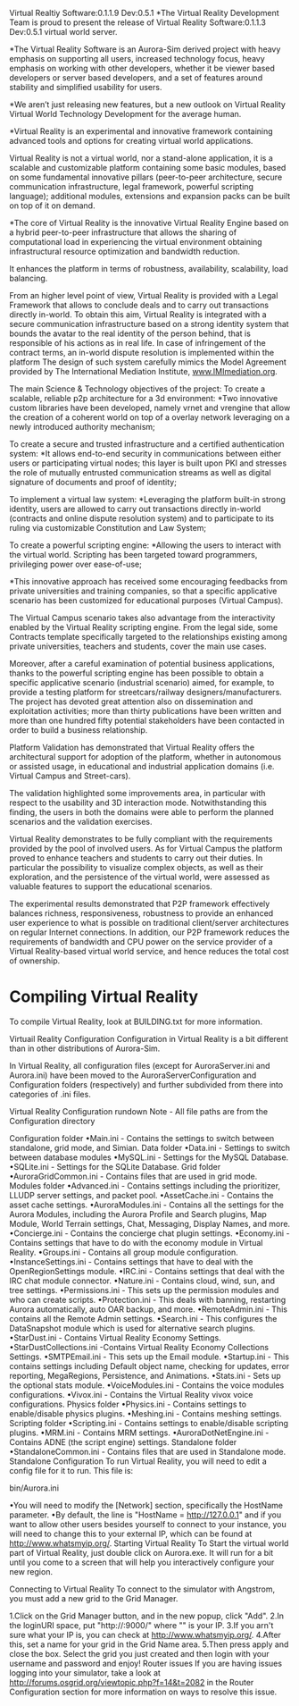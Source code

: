 Virtual Realtiy Software:0.1.1.9 Dev:0.5.1
*The Virtual Reality Development Team is proud to present the release of Virtual Reality Software:0.1.1.3 Dev:0.5.1 virtual world server.

*The Virtual Reality Software is an Aurora-Sim derived project with heavy emphasis on supporting all users, increased technology focus, heavy emphasis on working with other developers, whether it be viewer based developers or server based developers, and a set of features around stability and simplified usability for users.

*We aren’t just releasing new features, but a new outlook on Virtual Reality Virtual World Technology Development for the average human.

*Virtual Reality is an experimental and innovative framework containing advanced tools and options for creating virtual world applications. 

Virtual Reality is not a virtual world, nor a stand-alone application, it is a scalable and customizable platform containing some basic modules, based on some fundamental innovative pillars (peer-to-peer architecture, secure communication infrastructure, legal framework, powerful scripting language); additional modules, extensions and expansion packs can be built on top of it on demand.

*The core of Virtual Reality is the innovative Virtual Reality Engine based on a hybrid peer-to-peer infrastructure that allows the sharing of computational load in experiencing the virtual environment obtaining infrastructural resource optimization and bandwidth reduction. 

It enhances the platform in terms of robustness, availability, scalability, load balancing.

From an higher level point of view, Virtual Reality is provided with a Legal Framework that allows to conclude deals and to carry out transactions directly in-world. To obtain this aim, Virtual Reality is integrated with a secure communication infrastructure based on a strong identity system that bounds the avatar to the real identity of the person behind, that is responsible of his actions as in real life. In case of infringement of the contract terms, an in-world dispute resolution is implemented within the platform The design of such system carefully mimics the Model Agreement provided by The International Mediation Institute, www.IMImediation.org.

The main Science & Technology objectives of the project:
To create a scalable, reliable p2p architecture for a 3d environment:
*Two innovative custom libraries have been developed, namely vrnet and vrengine that allow the creation of a coherent world on top of a overlay network leveraging on a newly introduced authority mechanism;

To create a secure and trusted infrastructure and a certified authentication system:
*It allows end-to-end security in communications between either users or participating virtual nodes; this layer is built upon PKI and stresses the role of mutually entrusted communication streams as well as digital signature of documents and proof of identity;

To implement a virtual law system:
*Leveraging the platform built-in strong identity, users are allowed to carry out transactions directly in-world (contracts and online dispute resolution system) and to participate to its ruling via customizable Constitution and Law System;

To create a powerful scripting engine:
*Allowing the users to interact with the virtual world. Scripting has been targeted toward programmers, privileging power over ease-of-use;

*This innovative approach has received some encouraging feedbacks from private universities and training companies, so that a specific applicative scenario has been customized for educational purposes (Virtual Campus). 

The Virtual Campus scenario takes also advantage from the interactivity enabled by the Virtual Reality scripting engine. From the legal side, some Contracts template specifically targeted to the relationships existing among private universities, teachers and students, cover the main use cases.

Moreover, after a careful examination of potential business applications, thanks to the powerful scripting engine has been possible to obtain a specific applicative scenario (industrial scenario) aimed, for example, to provide a testing platform for streetcars/railway designers/manufacturers. The project has devoted great attention also on dissemination and exploitation activities; more than thirty publications have been written and more than one hundred fifty potential stakeholders have been contacted in order to build a business relationship.

Platform Validation has demonstrated that Virtual Reality offers the architectural support for adoption of the platform, whether in autonomous or assisted usage, in educational and industrial application domains (i.e. Virtual Campus and Street-cars).

The validation highlighted some improvements area, in particular with respect to the usability and 3D interaction mode. Notwithstanding this finding, the users in both the domains were able to perform the planned scenarios and the validation exercises.

Virtual Reality demonstrates to be fully compliant with the requirements provided by the pool of involved users. As for Virtual Campus the platform proved to enhance teachers and students to carry out their duties. In particular the possibility to visualize complex objects, as well as their exploration, and the persistence of the virtual world, were assessed as valuable features to support the educational scenarios.

The experimental results demonstrated that P2P framework effectively balances richness, responsiveness, robustness to provide an enhanced user experience to what is possible on traditional client/server architectures on regular Internet connections. In addition, our P2P framework reduces the requirements of bandwidth and CPU power on the service provider of a Virtual Reality-based virtual world service, and hence reduces the total cost of ownership.

# Compiling Virtual Reality
To compile Virtual Reality, look at BUILDING.txt for more information.

Virtuail Reality Configuration
Configuration in Virtual Reality is a bit different than in other distributions of Aurora-Sim.

In Virtual Reality, all configuration files (except for AuroraServer.ini and Aurora.ini) have been moved to the AuroraServerConfiguration and Configuration folders (respectively) and further subdivided from there into categories of .ini files.

Virtual Reality Configuration rundown
Note - All file paths are from the Configuration directory

Configuration folder
•Main.ini - Contains the settings to switch between standalone, grid mode, and Simian.
Data folder
•Data.ini - Settings to switch between database modules
•MySQL.ini - Settings for the MySQL Database.
•SQLite.ini - Settings for the SQLite Database.
Grid folder
•AuroraGridCommon.ini - Contains files that are used in grid mode.
Modules folder
•Advanced.ini - Contains settings including the prioritizer, LLUDP server settings, and packet pool.
•AssetCache.ini - Contains the asset cache settings.
•AuroraModules.ini - Contains all the settings for the Aurora Modules, including the Aurora Profile and Search plugins, Map Module, World Terrain settings, Chat, Messaging, Display Names, and more.
•Concierge.ini - Contains the concierge chat plugin settings.
•Economy.ini - Contains settings that have to do with the economy module in Virtual Reality.
•Groups.ini - Contains all group module configuration.
•InstanceSettings.ini - Contains settings that have to deal with the OpenRegionSettings module.
•IRC.ini - Contains settings that deal with the IRC chat module connector.
•Nature.ini - Contains cloud, wind, sun, and tree settings.
•Permissions.ini - This sets up the permission modules and who can create scripts.
•Protection.ini - This deals with banning, restarting Aurora automatically, auto OAR backup, and more.
•RemoteAdmin.ini - This contains all the Remote Admin settings.
•Search.ini - This configures the DataSnapshot module which is used for alternative search plugins.
•StarDust.ini - Contains Virtual Reality Economy Settings.
•StarDustCollections.ini -Contains Virtual Reality Economy Collections Settings.
•SMTPEmail.ini - This sets up the Email module.
•Startup.ini - This contains settings including Default object name, checking for updates, error reporting, MegaRegions, Persistence, and Animations.
•Stats.ini - Sets up the optional stats module.
•VoiceModules.ini - Contains the voice modules configurations.
•Vivox.ini - Contains the Virtual Reality vivox voice configurations.
Physics folder
•Physics.ini - Contains settings to enable/disable physics plugins.
•Meshing.ini - Contains meshing settings.
Scripting folder
•Scripting.ini - Contains settings to enable/disable scripting plugins.
•MRM.ini - Contains MRM settings.
•AuroraDotNetEngine.ini - Contains ADNE (the script engine) settings.
Standalone folder
•StandaloneCommon.ini - Contains files that are used in Standalone mode.
Standalone Configuration
To run Virtual Reality, you will need to edit a config file for it to run. This file is:

bin/Aurora.ini

•You will need to modify the [Network] section, specifically the HostName parameter.
•By default, the line is "HostName = http://127.0.0.1" and if you want to allow other users besides yourself to connect to your instance, you will need to change this to your external IP, which can be found at http://www.whatsmyip.org/.
Starting Virtual Reality
To Start the virtual world part of Virtual Reality, just double click on Aurora.exe. It will run for a bit until you come to a screen that will help you interactively configure your new region.

Connecting to Virtual Reality
To connect to the simulator with Angstrom, you must add a new grid to the Grid Manager.

1.Click on the Grid Manager button, and in the new popup, click "Add".
2.In the loginURI space, put "http://<IP>:9000/" where "<IP>" is your IP.
3.If you arn't sure what your IP is, you can check at http://www.whatsmyip.org/. 
4.After this, set a name for your grid in the Grid Name area.
5.Then press apply and close the box. Select the grid you just created and then login with your username and password and enjoy!
Router issues
If you are having issues logging into your simulator, take a look at http://forums.osgrid.org/viewtopic.php?f=14&t=2082 in the Router Configuration section for more information on ways to resolve this issue.
